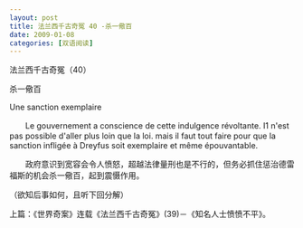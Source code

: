 ```yaml
---
layout: post
title: 法兰西千古奇冤 40 -杀一儆百
date: 2009-01-08
categories: [双语阅读]  
---
```


法兰西千古奇冤（40）

杀一儆百

Une sanction exemplaire

　　Le gouvernement a conscience de cette indulgence révoltante. I1 n'est pas possible d'aller plus loin que la loi. mais il faut tout faire pour que la sanction infligée à Dreyfus soit exemplaire et même épouvantable.



　　政府意识到宽容会令人愤怒，超越法律量刑也是不行的，但务必抓住惩治德雷福斯的机会杀一儆百，起到震慑作用。



（欲知后事如何，且听下回分解）

上篇：《世界奇案》连载《法兰西千古奇冤》(39)－《知名人士愤愤不平》。
